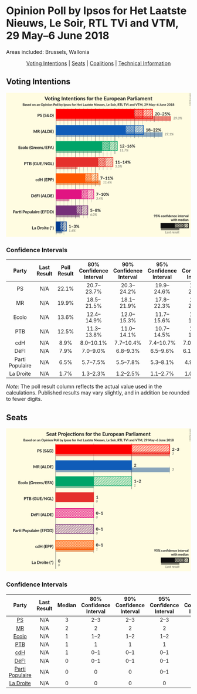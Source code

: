 # Opinion Poll by Ipsos for Het Laatste Nieuws, Le Soir, RTL TVi and VTM, 29 May–6 June 2018

Areas included: Brussels, Wallonia

<p align="center"><a href="#voting-intentions">Voting Intentions</a> | <a href="#seats">Seats</a> | <a href="#coalitions">Coalitions</a> | <a href="#technical-information">Technical Information</a></p>

## Voting Intentions

![Graph with voting intentions not yet produced](2018-06-06-Ipsos.png "Voting Intentions")

### Confidence Intervals

| Party | Last Result | Poll Result | 80% Confidence Interval | 90% Confidence Interval | 95% Confidence Interval | 99% Confidence Interval |
|:-----:|:-----------:|:-----------:|:-----------------------:|:-----------------------:|:-----------------------:|:-----------------------:|
| PS | N/A | 22.1% | 20.7–23.7% |20.3–24.2% |19.9–24.6% |19.2–25.4% |
| MR | N/A | 19.9% | 18.5–21.5% |18.1–21.9% |17.8–22.3% |17.1–23.0% |
| Ecolo | N/A | 13.6% | 12.4–14.9% |12.0–15.3% |11.7–15.6% |11.2–16.3% |
| PTB | N/A | 12.5% | 11.3–13.8% |11.0–14.1% |10.7–14.5% |10.2–15.1% |
| cdH | N/A | 8.9% | 8.0–10.1% |7.7–10.4% |7.4–10.7% |7.0–11.2% |
| DéFI | N/A | 7.9% | 7.0–9.0% |6.8–9.3% |6.5–9.6% |6.1–10.2% |
| Parti Populaire | N/A | 6.5% | 5.7–7.5% |5.5–7.8% |5.3–8.1% |4.9–8.6% |
| La Droite | N/A | 1.7% | 1.3–2.3% |1.2–2.5% |1.1–2.7% |1.0–3.0% |

*Note:* The poll result column reflects the actual value used in the calculations. Published results may vary slightly, and in addition be rounded to fewer digits.

## Seats

![Graph with seats not yet produced](2018-06-06-Ipsos-seats.png "Seats")

### Confidence Intervals

| Party | Last Result | Median | 80% Confidence Interval | 90% Confidence Interval | 95% Confidence Interval | 99% Confidence Interval |
|:-----:|:-----------:|:------:|:-----------------------:|:-----------------------:|:-----------------------:|:-----------------------:|
| <a href="#ps">PS</a> | N/A | 3 | 2–3 |2–3 |2–3 |2–3 |
| <a href="#mr">MR</a> | N/A | 2 | 2 |2 |2 |2 |
| <a href="#ecolo">Ecolo</a> | N/A | 1 | 1–2 |1–2 |1–2 |1–2 |
| <a href="#ptb">PTB</a> | N/A | 1 | 1 |1 |1 |1 |
| <a href="#cdh">cdH</a> | N/A | 1 | 0–1 |0–1 |0–1 |0–1 |
| <a href="#défi">DéFI</a> | N/A | 0 | 0–1 |0–1 |0–1 |0–1 |
| <a href="#parti-populaire">Parti Populaire</a> | N/A | 0 | 0 |0 |0–1 |0–1 |
| <a href="#la-droite">La Droite</a> | N/A | 0 | 0 |0 |0 |0 |

